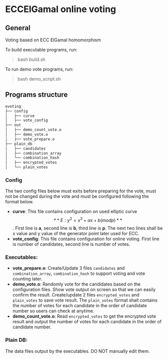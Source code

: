 # ECCElGamal online voting

## General
Voting based on ECC ElGamal homomorphism

To build executable programs, run:

> bash build.sh

To run demo vote programs, run:
> bash demo_script.sh

## Programs structure

```md
evoting
├── config
│   ├── curve
│   ├── vote_config
├── out
│   ├── demo_count_vote.o
│   ├── demo_vote.o
│   ├── vote_prepare.o
├── plain_db
│   ├── candidates
│   ├── combination_array
│   └── combination_hash
│   ├── encrypted_votes
│   └── plain_votes
```

### Config

The two config files below must exits before preparing for the vote, must not be changed during the vote and must be configured following the format below.

* **curve**: This file contains configuration on used elliptic curve $$**E: y^2 = x^3 + ax + b (mod p)**$$. First line is **a**, second line is **b**, third line is **p**. The next two lines shall be x value and y value of the generator point later used for ECC.
* **vote_config**: This file contains configuration for online voting. First line is number of candidates, second line is number of votes.

### Executables:

* **vote_prepare.o**: Create/Update 3 files `candidates` and `combination_array`, `combination_hash` to support voting and vote counting later.
* **demo_vote.o**: Randomly vote for the candidates based on the configuration files. Show vote output on screen so that we can easily confirm the result. Create/update 2 files `encrypted_votes` and `plain_votes` to save vote result. The `plain_votes` format shall contains the number of votes for each candidate in the order of candidate number so users can check at anytime.
* **demo_count_vote.o**: Read `encrypted_votes` to get the encrypted vote result and output the number of votes for each candidate in the order of candidate number.

### Plain DB:

The data files output by the executables. DO NOT manually edit them.
